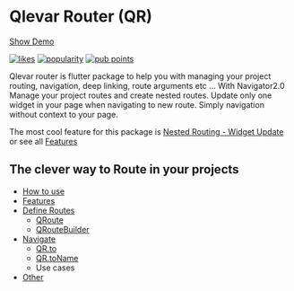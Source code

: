 # Qlevar Router (QR)

[Show Demo](https://routerexample.qlevar.de)

 [![likes](https://badges.bar/qlevar_router/likes)](https://pub.dev/packages/qlevar_router)
 [![popularity](https://badges.bar/qlevar_router/popularity)](https://pub.dev/packages/qlevar_router)
 [![pub points](https://badges.bar/qlevar_router/pub%20points)](https://pub.dev/packages/qlevar_router)

Qlevar router is flutter package to help you with managing your project routing, navigation, deep linking, route arguments etc ...
With Navigator2.0 Manage your project routes and create nested routes. Update only one widget in your page when navigating to new route. Simply navigation without context to your page.

The most cool feature for this package is [Nested Routing - Widget Update](02_Features##nested-routing---widget-update) or see all [Features](02_Features)

## The clever way to Route in your projects

- [How to use](01_HowToUse)
- [Features](02_Features)
- [Define Routes](03_DefineRoutes)
  - [QRoute](03_DefineRoutes#QRoute)
  - [QRouteBuilder](03_DefineRoutes#QRouteBuilder)
- [Navigate](04_Navigate)
  - [QR.to](04_Navigate#qrto)
  - [QR.toName](04_Navigate#qrtoname)
  - Use cases
- [Other](05_Other)
